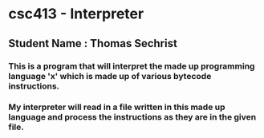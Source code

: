 # csc413 - Interpreter

## Student Name : Thomas Sechrist

### This is a program that will interpret the made up programming language 'x' which is made up of various bytecode instructions.
### My interpreter will read in a file written in this made up language and process the instructions as they are in the given file.
